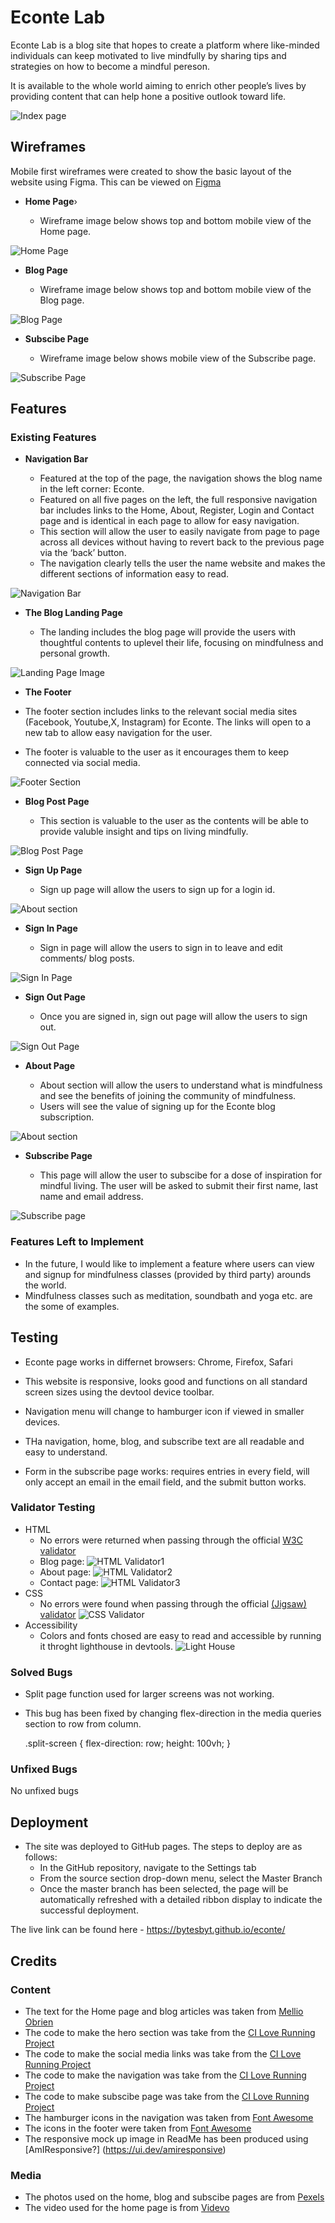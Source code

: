 # Econte Lab

Econte Lab is a blog site that hopes to create a platform where like-minded individuals can keep motivated to live mindfully by sharing tips and strategies on how to become a mindful pereson.

It is available to the whole world aiming to enrich other people’s lives by providing content that can help hone a positive outlook toward life.

![Index page](static/images/econte_index.png)

## Wireframes

Mobile first wireframes were created to show the basic layout of the website using Figma. This can be viewed on [Figma](https://www.figma.com/file/tn31GmaDQI9G27byM7oohP/Untitled?type=design&node-id=0%3A1&mode=design&t=Xah0acr87TvzVzTs-1)

- __Home Page__›

  - Wireframe image below shows top and bottom mobile view of the Home page.

![Home Page]()

- __Blog Page__

  - Wireframe image below shows top and bottom mobile view of the Blog page.

![Blog Page]()

- __Subscibe Page__

  - Wireframe image below shows mobile view of the Subscribe page.

![Subscribe Page]()

## Features 

### Existing Features

- __Navigation Bar__

  - Featured at the top of the page, the navigation shows the blog name in the left corner: Econte.
  - Featured on all five pages on the left, the full responsive navigation bar includes links to the Home, About, Register, Login and Contact page and is identical in each page to allow for easy navigation.
  - This section will allow the user to easily navigate from page to page across all devices without having to revert back to the previous page via the ‘back’ button.
  - The navigation clearly tells the user the name website and makes the different sections of information easy to read.

 ![Navigation Bar](static/images/econte_nav.png)


- __The Blog Landing Page__

  - The landing includes the blog page will provide the users with thoughtful contents to uplevel their life, focusing on mindfulness and personal growth.

 ![Landing Page Image](static/images/econte_blog.png)


 - __The Footer__ 

  - The footer section includes links to the relevant social media sites (Facebook, Youtube,X, Instagram) for Econte. The links will open to a new tab to allow easy navigation for the user. 
  - The footer is valuable to the user as it encourages them to keep connected via social media.

![Footer Section](static/images/econte_footer.png)


- __Blog Post Page__

  - This section is valuable to the user as the contents will be able to provide valuble insight and tips on living mindfully.

![Blog Post Page](static/images/econte_blogpost.png)


- __Sign Up Page__

  - Sign up page will allow the users to sign up for a login id.

![About section](static/images/econte_signup.png)

- __Sign In Page__

  - Sign in page will allow the users to sign in to leave and edit comments/ blog posts.

![Sign In Page](static/images/econte_signin.png)


- __Sign Out Page__

  - Once you are signed in, sign out page will allow the users to sign out.

![Sign Out Page](static/images/econte_signout.png)


- __About Page__

  - About section will allow the users to understand what is mindfulness and see the benefits of joining the community of mindfulness. 
  - Users will see the value of signing up for the Econte blog subscription.

![About section](static/images/econte_about.png)



- __Subscribe Page__

  - This page will allow the user to subscibe for a dose of inspiration for mindful living. The user will be asked to submit their first name, last name and email address. 

![Subscribe page]()

### Features Left to Implement

- In the future, I would like to implement a feature where users can view and signup for mindfulness classes (provided by third party) arounds the world.
- Mindfulness classes such as meditation, soundbath and yoga etc. are the some of examples.

## Testing

 - Econte page works in differnet browsers: Chrome, Firefox, Safari 

 - This website is responsive, looks good and functions on all standard screen sizes using the devtool device toolbar.

 - Navigation menu will change to hamburger icon if viewed in smaller devices.

 - THa navigation, home, blog, and subscribe text are all readable and easy to understand.

 - Form in the subscribe page works: requires entries in every field, will only accept an email in the email field,  and the submit button works.

### Validator Testing 

- HTML
  - No errors were returned when passing through the official [W3C validator](https://validator.w3.org/)
   - Blog page:
![HTML Validator1](static/images/econte_html_blog_validator.png)
   - About page:
![HTML Validator2](static/images/econte_html_about_validator.png)
   - Contact page:
![HTML Validator3](static/images/econte_html_contact_validator.png)
- CSS
  - No errors were found when passing through the official [(Jigsaw) validator](https://jigsaw.w3.org/css-validator/)
![CSS Validator](assets/docs/econte_css_validator.png)
- Accessibility
  - Colors and fonts chosed are easy to read and accessible by running it throght lighthouse in devtools.
![Light House](assets/docs/econte_lighthouse.png)

### Solved Bugs
 
 - Split page function used for larger screens was not working.

 - This bug has been fixed by changing flex-direction in the media queries section to row from column.

   .split-screen {
    flex-direction: row;
    height: 100vh;
  }

 ### Unfixed Bugs

No unfixed bugs

## Deployment

- The site was deployed to GitHub pages. The steps to deploy are as follows: 
  - In the GitHub repository, navigate to the Settings tab 
  - From the source section drop-down menu, select the Master Branch
  - Once the master branch has been selected, the page will be automatically refreshed with a detailed ribbon display to indicate the successful deployment. 

The live link can be found here - https://bytesbyt.github.io/econte/


## Credits

### Content 

- The text for the Home page and blog articles was taken from [Mellio Obrien](https://melliobrien.com/)
- The code to make the hero section was take from the [CI Love Running Project](https://learn.codeinstitute.net/courses/course-v1:CodeInstitute+LRFX101+2023_Q2/courseware/e805068059af42af87681032aa64053f/1da6ad13213740f1855a51d30a2375b1/)
- The code to make the social media links was take from the [CI Love Running Project](https://learn.codeinstitute.net/courses/course-v1:CodeInstitute+LRFX101+2023_Q2/courseware/e805068059af42af87681032aa64053f/1da6ad13213740f1855a51d30a2375b1/)
- The code to make the navigation was take from the [CI Love Running Project](https://learn.codeinstitute.net/courses/course-v1:CodeInstitute+LRFX101+2023_Q2/courseware/e805068059af42af87681032aa64053f/1da6ad13213740f1855a51d30a2375b1/)
- The code to make subscibe page was take from the [CI Love Running Project](https://learn.codeinstitute.net/courses/course-v1:CodeInstitute+LRFX101+2023_Q2/courseware/e805068059af42af87681032aa64053f/1da6ad13213740f1855a51d30a2375b1/)
- The hamburger icons in the navigation was taken from [Font Awesome](https://fontawesome.com/)
- The icons in the footer were taken from [Font Awesome](https://fontawesome.com/)
- The responsive mock up image in ReadMe has been produced using [AmIResponsive?] (https://ui.dev/amiresponsive)


### Media

- The photos used on the home, blog and subscibe pages are from [Pexels](https://www.pexels.com/)
- The video used for the home page is from [Videvo](https://www.videvo.net/)